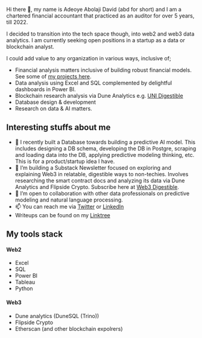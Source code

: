 Hi there 👋, my name is Adeoye Abolaji David (abd for short) and I am a chartered financial accountant that practiced as an auditor for over 5 years, till 2022. 

I decided to transition into the tech space though, into web2 and web3 data analytics. 
I am currently seeking open positions in a startup as a data or blockchain analyst. 

I could add value to any organization in various ways, inclusive of; 
* Financial analysis matters inclusive of building robust financial models. See some of [my projects here](https://drive.google.com/drive/folders/1Gkt7Bm68O7Jy5mjga2H9FFFuvw_23RjD?usp=share_link).
* Data analysis using Excel and SQL complemented by delightful dashboards in Power BI. 
* Blockchain research analysis via Dune Analytics e.g. [UNI Digestible](https://dune.com/abd010x/uni-digestible)
* Database design & development
* Research on data & AI matters.   


## Interesting stuffs about me
- 🌱 I recently built a Database towards building a predictive AI model. This includes designing a DB schema, developing the DB in Postgre, scraping and loading data into the DB, applying predictive modeling thinking, etc. This is for a product/startup idea I have. 
- 🌱 I’m building a Substack Newsletter focused on exploring and explaining Web3 in relatable, digestible ways to non-techies. Involves researching the smart contract docs and analyzing its data via Dune Analytics and Flipside Crypto. Subscribe here at [Web3 Digestible](https://web3digestible.substack.com/).
- 💞️ I’m open to collaboration with other data professionals on predictive modeling and natural language processing.
- 📫 You can reach me via [Twitter](https://twitter.com/abd010x) or [LinkedIn](https://www.linkedin.com/in/abolaji-david/)
- Writeups can be found on my [Linktree](https://linktr.ee/abd010x)


## My tools stack
#### Web2
* Excel
* SQL
* Power BI
* Tableau
* Python
#### Web3 
* Dune analytics (DuneSQL (Trino))
* Flipside Crypto
* Etherscan (and other blockchain expolrers)

<!---
abd010x/abd01-0x is a ✨ special ✨ repository because its `README.md` (this file) appears on your GitHub profile.
You can click the Preview link to take a look at your changes.
--->
